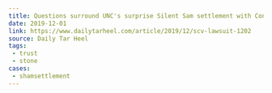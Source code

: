 ```yaml
---
title: Questions surround UNC's surprise Silent Sam settlement with Confederate group
date: 2019-12-01
link: https://www.dailytarheel.com/article/2019/12/scv-lawsuit-1202
source: Daily Tar Heel
tags:
 - trust
 - stone
cases:
 - shamsettlement
---
```


